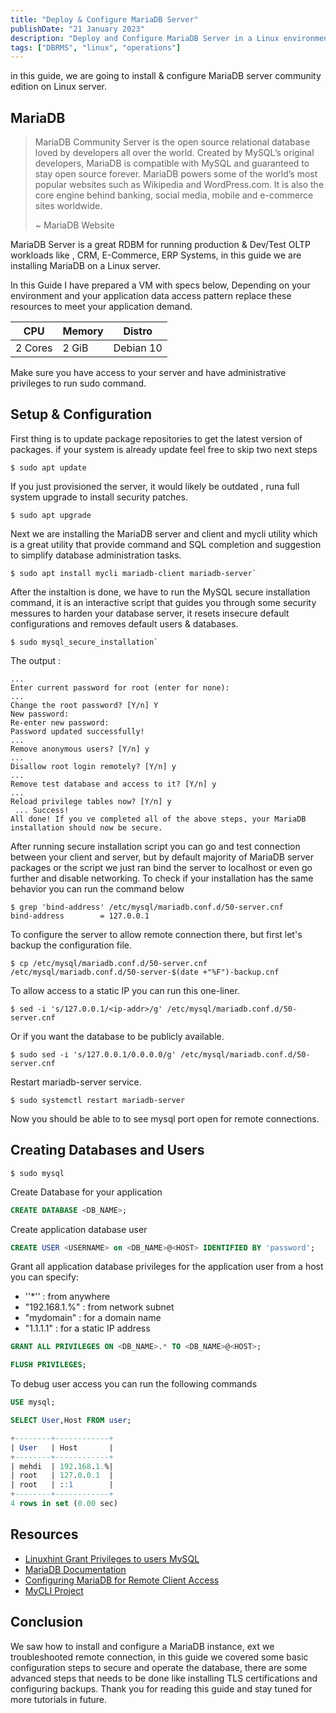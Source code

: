 ```yaml
---
title: "Deploy & Configure MariaDB Server"
publishDate: "21 January 2023"
description: "Deploy and Configure MariaDB Server in a Linux environments"
tags: ["DBRMS", "linux", "operations"]
---
```


in this guide, we are going to install & configure MariaDB server community edition on Linux server.

## MariaDB

> MariaDB Community Server is the open source relational database loved by developers all over the world. Created by MySQL’s original developers, MariaDB is compatible with MySQL and guaranteed to stay open source forever. MariaDB powers some of the world’s most popular websites such as Wikipedia and WordPress.com. It is also the core engine behind banking, social media, mobile and e-commerce sites worldwide.
>
> ~ MariaDB Website

MariaDB Server is a great RDBM for running production & Dev/Test OLTP workloads like , CRM, E-Commerce, ERP Systems, in this guide we are installing MariaDB on a Linux server.

In this Guide I have prepared a VM with specs below, Depending on your environment and your application data access pattern replace these resources to meet your application demand.

| CPU     | Memory | Distro    |
| ------- | ------ | --------- |
| 2 Cores | 2 GiB  | Debian 10 |

Make sure you have access to your server and have administrative privileges to run sudo command.

## Setup & Configuration

First thing is to update package repositories to get the latest version of packages. if your system is already update feel free to skip two next steps

```shell
$ sudo apt update
```

If you just provisioned the server, it would likely be outdated , runa full system upgrade to install security patches.

```shell
$ sudo apt upgrade
```

Next we are installing the MariaDB server and client and mycli utility which is a great utility that provide command and SQL completion and suggestion to simplify database administration tasks.

```shell
$ sudo apt install mycli mariadb-client mariadb-server`
```

After the instaltion is done, we have to run the MySQL secure installation command, it is an interactive script that guides you through some security messures to harden your database server, it resets insecure default configurations and removes default users & databases.

```shell
$ sudo mysql_secure_installation`
```

The output :

```shell
...
Enter current password for root (enter for none):
...
Change the root password? [Y/n] Y
New password:
Re-enter new password:
Password updated successfully!
...
Remove anonymous users? [Y/n] y
...
Disallow root login remotely? [Y/n] y
...
Remove test database and access to it? [Y/n] y
...
Reload privilege tables now? [Y/n] y
 ... Success!
All done! If you ve completed all of the above steps, your MariaDB
installation should now be secure.
```

After running secure installation script you can go and test connection between your client and server, but by default majority of MariaDB server packages or the script we just ran bind the server to localhost or even go further and disable networking.
To check if your installation has the same behavior you can run the command below

```shell
$ grep 'bind-address' /etc/mysql/mariadb.conf.d/50-server.cnf
bind-address		= 127.0.0.1
```

To configure the server to allow remote connection there, but first let's backup the configuration file.

```shell
$ cp /etc/mysql/mariadb.conf.d/50-server.cnf /etc/mysql/mariadb.conf.d/50-server-$(date +"%F")-backup.cnf
```

To allow access to a static IP you can run this one-liner.

```shell
$ sed -i 's/127.0.0.1/<ip-addr>/g' /etc/mysql/mariadb.conf.d/50-server.cnf
```

Or if you want the database to be publicly available.

```shell
$ sudo sed -i 's/127.0.0.1/0.0.0.0/g' /etc/mysql/mariadb.conf.d/50-server.cnf
```

Restart mariadb-server service.

```shell
$ sudo systemctl restart mariadb-server
```

Now you should be able to to see mysql port open for remote connections.

## Creating Databases and Users

```shell
$ sudo mysql
```

Create Database for your application

```sql
CREATE DATABASE <DB_NAME>;
```

Create application database user

```sql
CREATE USER <USERNAME> on <DB_NAME>@<HOST> IDENTIFIED BY 'password';
```

Grant all application database privileges for the application user from a host you can specify:

- ''\*'' : from anywhere
- "192.168.1.%" : from network subnet
- "mydomain" : for a domain name
- "1.1.1.1" : for a static IP address

```sql
GRANT ALL PRIVILEGES ON <DB_NAME>.* TO <DB_NAME>@<HOST>;
```

```sql
FLUSH PRIVILEGES;
```

To debug user access you can run the following commands

```sql
USE mysql;
```

```sql
SELECT User,Host FROM user;
```

```sql
+--------+------------+
| User   | Host       |
+--------+------------+
| mehdi  | 192.168.1.%|
| root   | 127.0.0.1  |
| root   | ::1        |
+--------+------------+
4 rows in set (0.00 sec)
```

## Resources

- [Linuxhint Grant Privileges to users MySQL](https://linuxhint.com/grant-all-privileges-to-user-mysql/)
- [MariaDB Documentation](https://mariadb.com/kb/en/)
- [Configuring MariaDB for Remote Client Access](https://mariadb.com/kb/en/configuring-mariadb-for-remote-client-access/)
- [MyCLI Project](https://mycli.net)

## Conclusion

We saw how to install and configure a MariaDB instance, ext we troubleshooted remote connection, in this guide we covered some basic configuration steps to secure and operate the database, there are some advanced steps that needs to be done like installing TLS certifications and configuring backups. Thank you for reading this guide and stay tuned for more tutorials in future.
